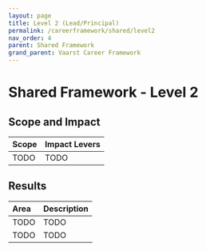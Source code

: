 ```yaml
---
layout: page
title: Level 2 (Lead/Principal)
permalink: /careerframework/shared/level2
nav_order: 4
parent: Shared Framework
grand_parent: Vaarst Career Framework
---
```


# Shared Framework - Level 2

## Scope and Impact

| Scope        | Impact Levers     |
|:-------------|:------------------|
| TODO | TODO |

## Results

|Area          | Description       |
|:-------------|:------------------|
| TODO | TODO |
| TODO | TODO |

